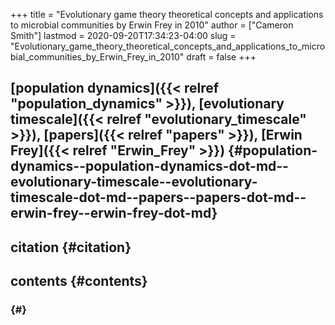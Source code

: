 +++
title = "Evolutionary game theory theoretical concepts and applications to microbial communities by Erwin Frey in 2010"
author = ["Cameron Smith"]
lastmod = 2020-09-20T17:34:23-04:00
slug = "Evolutionary_game_theory_theoretical_concepts_and_applications_to_microbial_communities_by_Erwin_Frey_in_2010"
draft = false
+++

## [population dynamics]({{< relref "population_dynamics" >}}), [evolutionary timescale]({{< relref "evolutionary_timescale" >}}), [papers]({{< relref "papers" >}}), [Erwin Frey]({{< relref "Erwin_Frey" >}}) {#population-dynamics--population-dynamics-dot-md--evolutionary-timescale--evolutionary-timescale-dot-md--papers--papers-dot-md--erwin-frey--erwin-frey-dot-md}


## citation {#citation}


## contents {#contents}


###  {#}
